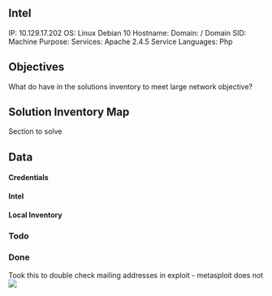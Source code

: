 
## Intel

IP: 10.129.17.202
OS: Linux Debian 10
Hostname:
Domain:  / Domain SID:
Machine Purpose:
Services: Apache 2.4.5
Service Languages: Php


## Objectives
What do have in the solutions inventory to meet large network objective?

## Solution Inventory Map
Section to solve 
 

## Data 

#### Credentials

#### Intel

#### Local Inventory


### Todo

### Done

Took this to double check mailing addresses in exploit - metasploit does not 
![](potential.png)